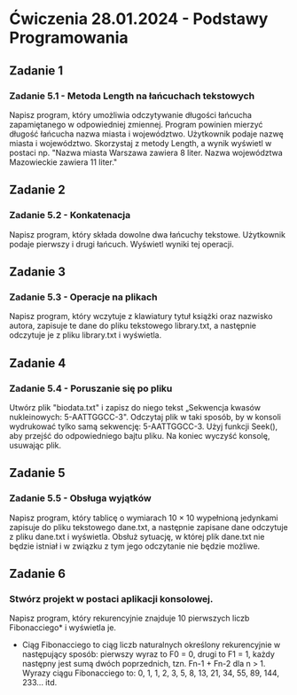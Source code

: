 # Ćwiczenia 28.01.2024 - Podstawy Programowania

## Zadanie 1
### Zadanie 5.1 - Metoda Length na łańcuchach tekstowych
Napisz program, który umożliwia odczytywanie długości łańcucha zapamiętanego w odpowiedniej zmiennej. Program powinien mierzyć długość łańcucha nazwa miasta i województwo. Użytkownik podaje nazwę miasta i województwo. Skorzystaj z metody Length, a wynik wyświetl w postaci np. "Nazwa miasta Warszawa zawiera 8 liter. Nazwa województwa Mazowieckie zawiera 11 liter."

## Zadanie 2
### Zadanie 5.2 - Konkatenacja
Napisz program, który składa dowolne dwa łańcuchy tekstowe. Użytkownik podaje pierwszy i drugi łańcuch. Wyświetl wyniki tej operacji.

## Zadanie 3
### Zadanie 5.3 - Operacje na plikach
Napisz program, który wczytuje z klawiatury tytuł książki oraz nazwisko autora, zapisuje te dane do pliku tekstowego library.txt, a następnie odczytuje je z pliku library.txt i wyświetla.

## Zadanie 4
### Zadanie 5.4 - Poruszanie się po pliku
Utwórz plik "biodata.txt" i zapisz do niego tekst „Sekwencja kwasów nukleinowych: 5-AATTGGCC-3". Odczytaj plik w taki sposób, by w konsoli wydrukować tylko samą sekwencję: 5-AATTGGCC-3. Użyj funkcji Seek(), aby przejść do odpowiedniego bajtu pliku. Na koniec wyczyść konsolę, usuwając plik.

## Zadanie 5
### Zadanie 5.5 - Obsługa wyjątków
Napisz program, który tablicę o wymiarach 10 × 10 wypełnioną jedynkami zapisuje do pliku tekstowego dane.txt, a następnie zapisane dane odczytuje z pliku dane.txt i wyświetla. Obsłuż sytuację, w której plik dane.txt nie będzie istniał i w związku z tym jego odczytanie nie będzie możliwe.

## Zadanie 6
### Stwórz projekt w postaci aplikacji konsolowej.
Napisz program, który rekurencyjnie znajduje 10 pierwszych liczb Fibonacciego* i wyświetla je.
* Ciąg Fibonacciego to ciąg liczb naturalnych określony rekurencyjnie w następujący sposób: pierwszy wyraz to F0 = 0, drugi to F1 = 1, każdy następny jest sumą dwóch poprzednich, tzn. Fn-1 + Fn-2 dla n > 1. Wyrazy ciągu Fibonacciego to: 0, 1, 1, 2, 3, 5, 8, 13, 21, 34, 55, 89, 144, 233... itd.